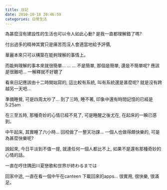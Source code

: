```yaml
---
title: 日記
date: 2010-10-18 20:46:59
categories: 日常生活
---
```


為甚麼沒有建設性的生活也可以令人如此心動? 是我一直都理解錯了嗎?

付出過多的精神其實只是痛苦而沒人會適當地給予評價,

華麗本來只可以構築在能夠理解的事情上。

而能夠理解的事本來就很簡單... ... ... 不是簡單, 那個是簡單, 還是不簡單呢? 應該是很難吧... 一解釋就不好聽了

看來日記應該由十二時開始寫的, 這比較有系統, 叫有系統還是甚麼呢? 就是沒有跨越另一天吧...

準備睡覺, 可是四周太吵了... 到了三時, 睡不著, 印象中還有時間記憶的已經是5:25am

在三至五時, 那種奇妙的心情已經不見了, 可是睡醒之後尤在, 在起床的一瞬已感到。

中午起床, 其實睡了六小時... 回校做了一整天功課... 一個人也做得頗快樂的, 可是為甚麼快樂呢?

說起來, 今日平淡到不值一提, 就連任何一個人都比不上, 如果不是還有那種奇妙的心情的話。

一直在哼住隅田川夏戀歌和世界が終わるまでは

回家中途, 一直在看一個中午在canteen 下載回來的apps... 很實用, 很快樂, 很滿足。

 <object height="385" width="480"><param name="movie" value="http://www.youtube.com/v/JzwypF5JTK0?fs=1&hl=zh_TW"></param><param name="allowFullScreen" value="true"></param><param name="allowscriptaccess" value="always"></param><embed allowfullscreen="true" allowscriptaccess="always" height="385" src="http://www.youtube.com/v/JzwypF5JTK0?fs=1&hl=zh_TW" type="application/x-shockwave-flash" width="480"></embed></object>   
 <object height="385" width="480"><param name="movie" value="http://www.youtube.com/v/Jmp_gmqfVyk?fs=1&hl=zh_TW"></param><param name="allowFullScreen" value="true"></param><param name="allowscriptaccess" value="always"></param><embed allowfullscreen="true" allowscriptaccess="always" height="385" src="http://www.youtube.com/v/Jmp_gmqfVyk?fs=1&hl=zh_TW" type="application/x-shockwave-flash" width="480"></embed></object>